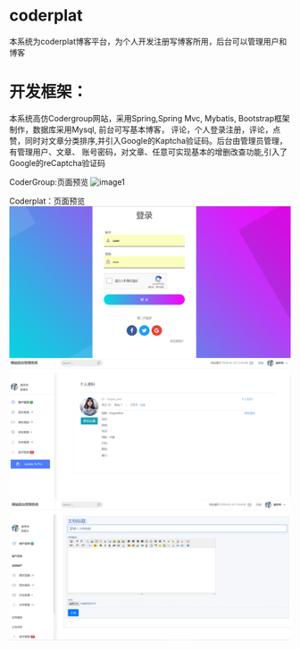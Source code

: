 # coderplat
本系统为coderplat博客平台，为个人开发注册写博客所用，后台可以管理用户和博客

# 开发框架：
本系统高仿Codergroup网站，采用Spring,Spring Mvc, Mybatis, Bootstrap框架制作，数据库采用Mysql, 前台可写基本博客，
评论，个人登录注册，评论，点赞，同时对文章分类排序,并引入Google的Kaptcha验证码。后台由管理员管理，有管理用户、文章、
账号密码，对文章、任意可实现基本的增删改查功能,引入了Google的reCaptcha验证码

CoderGroup:页面预览
![image1](https://github.com/saysky/codergroup/blob/master/img/1.jpg)

Coderplat：页面预览
![image2](https://github.com/Empirefree/coderplat/blob/master/plat1.png)
![image3](https://github.com/Empirefree/coderplat/blob/master/plat2.png)
![image4](https://github.com/Empirefree/coderplat/blob/master/plat3.png)


